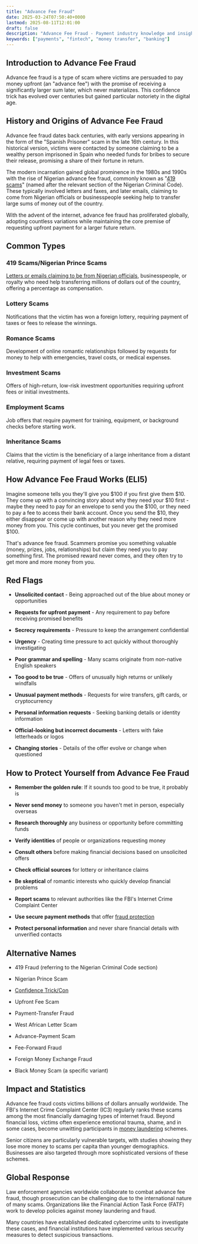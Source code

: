 ```yaml
---
title: "Advance Fee Fraud"
date: 2025-03-24T07:50:40+0000
lastmod: 2025-08-11T12:01:00
draft: false
description: "Advance Fee Fraud - Payment industry knowledge and insights"
keywords: ["payments", "fintech", "money transfer", "banking"]
---
```


## Introduction to Advance Fee Fraud

Advance fee fraud is a type of scam where victims are persuaded to pay money upfront (an "advance fee") with the promise of receiving a significantly larger sum later, which never materializes. This confidence trick has evolved over centuries but gained particular notoriety in the digital age.

## History and Origins of Advance Fee Fraud

Advance fee fraud dates back centuries, with early versions appearing in the form of the "Spanish Prisoner" scam in the late 16th century. In this historical version, victims were contacted by someone claiming to be a wealthy person imprisoned in Spain who needed funds for bribes to secure their release, promising a share of their fortune in return.

The modern incarnation gained global prominence in the 1980s and 1990s with the rise of Nigerian advance fee fraud, commonly known as "[419 scams](https://faisalkhanllc.xyz/resources/payments-wiki/0-9/419-scams/)" (named after the relevant section of the Nigerian Criminal Code). These typically involved letters and faxes, and later emails, claiming to come from Nigerian officials or businesspeople seeking help to transfer large sums of money out of the country.

With the advent of the internet, advance fee fraud has proliferated globally, adopting countless variations while maintaining the core premise of requesting upfront payment for a larger future return.

## Common Types

### 419 Scams/Nigerian Prince Scams

[Letters or emails claiming to be from Nigerian officials](https://faisalkhanllc.xyz/resources/payments-wiki/n/nigerian-prince-scam/), businesspeople, or royalty who need help transferring millions of dollars out of the country, offering a percentage as compensation.

### Lottery Scams

Notifications that the victim has won a foreign lottery, requiring payment of taxes or fees to release the winnings.

### Romance Scams

Development of online romantic relationships followed by requests for money to help with emergencies, travel costs, or medical expenses.

### Investment Scams

Offers of high-return, low-risk investment opportunities requiring upfront fees or initial investments.

### Employment Scams

Job offers that require payment for training, equipment, or background checks before starting work.

### Inheritance Scams

Claims that the victim is the beneficiary of a large inheritance from a distant relative, requiring payment of legal fees or taxes.

## How Advance Fee Fraud Works (ELI5)

Imagine someone tells you they'll give you $100 if you first give them $10. They come up with a convincing story about why they need your $10 first - maybe they need to pay for an envelope to send you the $100, or they need to pay a fee to access their bank account. Once you send the $10, they either disappear or come up with another reason why they need more money from you. This cycle continues, but you never get the promised $100.

That's advance fee fraud. Scammers promise you something valuable (money, prizes, jobs, relationships) but claim they need you to pay something first. The promised reward never comes, and they often try to get more and more money from you.

## Red Flags

- **Unsolicited contact** - Being approached out of the blue about money or opportunities

- **Requests for upfront payment** - Any requirement to pay before receiving promised benefits

- **Secrecy requirements** - Pressure to keep the arrangement confidential

- **Urgency** - Creating time pressure to act quickly without thoroughly investigating

- **Poor grammar and spelling** - Many scams originate from non-native English speakers

- **Too good to be true** - Offers of unusually high returns or unlikely windfalls

- **Unusual payment methods** - Requests for wire transfers, gift cards, or cryptocurrency

- **Personal information requests** - Seeking banking details or identity information

- **Official-looking but incorrect documents** - Letters with fake letterheads or logos

- **Changing stories** - Details of the offer evolve or change when questioned

## How to Protect Yourself from Advance Fee Fraud

- **Remember the golden rule**: If it sounds too good to be true, it probably is

- **Never send money** to someone you haven't met in person, especially overseas

- **Research thoroughly** any business or opportunity before committing funds

- **Verify identities** of people or organizations requesting money

- **Consult others** before making financial decisions based on unsolicited offers

- **Check official sources** for lottery or inheritance claims

- **Be skeptical** of romantic interests who quickly develop financial problems

- **Report scams** to relevant authorities like the FBI's Internet Crime Complaint Center

- **Use secure payment methods** that offer [fraud protection](https://faisalkhanllc.xyz/resources/payments-wiki/f/fraud-protection/)

- **Protect personal information** and never share financial details with unverified contacts

## Alternative Names

- 419 Fraud (referring to the Nigerian Criminal Code section)

- Nigerian Prince Scam

- [Confidence Trick/Con](https://faisalkhanllc.xyz/resources/payments-wiki/c/confidence-scam/)

- Upfront Fee Scam

- Payment-Transfer Fraud

- West African Letter Scam

- Advance-Payment Scam

- Fee-Forward Fraud

- Foreign Money Exchange Fraud

- Black Money Scam (a specific variant)

## Impact and Statistics

Advance fee fraud costs victims billions of dollars annually worldwide. The FBI's Internet Crime Complaint Center (IC3) regularly ranks these scams among the most financially damaging types of internet fraud. Beyond financial loss, victims often experience emotional trauma, shame, and in some cases, become unwitting participants in [money laundering](https://faisalkhanllc.xyz/resources/payments-wiki/m/money-laundering/) schemes.

Senior citizens are particularly vulnerable targets, with studies showing they lose more money to scams per capita than younger demographics. Businesses are also targeted through more sophisticated versions of these schemes.

## Global Response

Law enforcement agencies worldwide collaborate to combat advance fee fraud, though prosecution can be challenging due to the international nature of many scams. Organizations like the Financial Action Task Force (FATF) work to develop policies against money laundering and fraud.

Many countries have established dedicated cybercrime units to investigate these cases, and financial institutions have implemented various security measures to detect suspicious transactions.